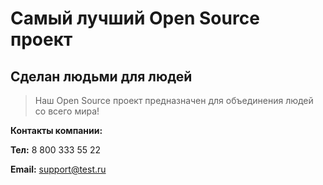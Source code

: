 # Самый лучший Open Source проект

## Сделан людьми для людей

> Наш Open Source проект предназначен для объединения людей со всего мира!

**Контакты компании:**

**Тел:** 8 800 333 55 22

**Email:** support@test.ru
